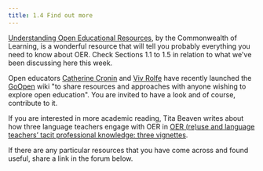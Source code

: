 ```yaml
---
title: 1.4 Find out more
---
```


[Understanding Open Educational Resources][1], by the Commonwealth of Learning, is a wonderful resource that will tell you probably everything you need to know about OER. Check Sections 1.1 to 1.5 in relation to what we've been discussing here this week.

Open educators [Catherine Cronin][2] and [Viv Rolfe][3] have recently launched the [GoOpen][4] wiki "to share resources and approaches with anyone wishing to explore open education". You are invited to have a look and of course, contribute to it.

If you are interested in more academic reading, Tita Beaven writes about how three language teachers engage with OER in [OER (re)use and language teachers’ tacit professional knowledge: three vignettes][5].

If there are any particular resources that you have come across and found useful, share a link in the forum below.


  [1]: http://oasis.col.org/bitstream/handle/11599/1013/2015_Butcher_Moore_Understanding-OER.pdf
  [2]: https://twitter.com/catherinecronin
  [3]: https://twitter.com/VivienRolfe
  [4]: http://wikieducator.org/GoOPEN
  [5]:http://oro.open.ac.uk/41519/1/__userdata_documents4_ctb44_Desktop_Beaven269.pdf
